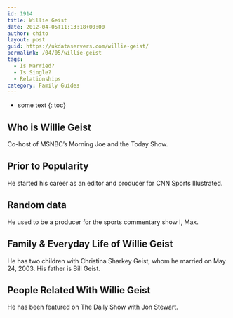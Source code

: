 ```yaml
---
id: 1914
title: Willie Geist
date: 2012-04-05T11:13:18+00:00
author: chito
layout: post
guid: https://ukdataservers.com/willie-geist/
permalink: /04/05/willie-geist
tags:
  - Is Married?
  - Is Single?
  - Relationships
category: Family Guides
---
```


* some text
{: toc}
          
          
## Who is  Willie Geist
                  
                  
                  
Co-host of MSNBC&#8217;s Morning Joe and the Today Show.
                  
                
                
                
## Prior to Popularity 
                  
                  
                  
He started his career as an editor and producer for CNN Sports Illustrated.
                  
                
                
                
## Random data 
                  
                  
                  
He used to be a producer for the sports commentary show I, Max.
                  
                
                
                
## Family & Everyday Life of Willie Geist
                  
                  
                  
He has two children with Christina Sharkey Geist, whom he married on May 24, 2003. His father is Bill Geist.
                  
                
                
                
## People Related With  Willie Geist
                  
                  
                  
He has been featured on The Daily Show with Jon Stewart.
                  
                
              
            
          
          
          
    
    
  
